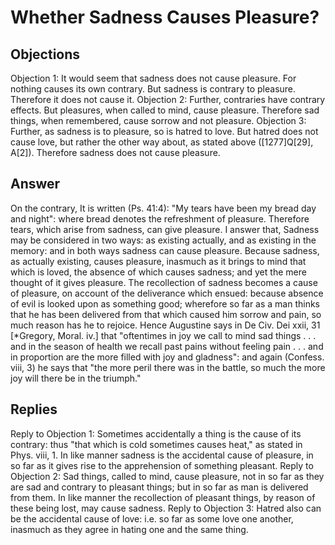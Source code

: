 # Whether Sadness Causes Pleasure?
## Objections
Objection 1: It would seem that sadness does not cause pleasure. For nothing causes its own contrary. But sadness is contrary to pleasure. Therefore it does not cause it.
Objection 2: Further, contraries have contrary effects. But pleasures, when called to mind, cause pleasure. Therefore sad things, when remembered, cause sorrow and not pleasure.
Objection 3: Further, as sadness is to pleasure, so is hatred to love. But hatred does not cause love, but rather the other way about, as stated above ([1277]Q[29], A[2]). Therefore sadness does not cause pleasure.
## Answer
On the contrary, It is written (Ps. 41:4): "My tears have been my bread day and night": where bread denotes the refreshment of pleasure. Therefore tears, which arise from sadness, can give pleasure.
I answer that, Sadness may be considered in two ways: as existing actually, and as existing in the memory: and in both ways sadness can cause pleasure. Because sadness, as actually existing, causes pleasure, inasmuch as it brings to mind that which is loved, the absence of which causes sadness; and yet the mere thought of it gives pleasure. The recollection of sadness becomes a cause of pleasure, on account of the deliverance which ensued: because absence of evil is looked upon as something good; wherefore so far as a man thinks that he has been delivered from that which caused him sorrow and pain, so much reason has he to rejoice. Hence Augustine says in De Civ. Dei xxii, 31 [*Gregory, Moral. iv.] that "oftentimes in joy we call to mind sad things . . . and in the season of health we recall past pains without feeling pain . . . and in proportion are the more filled with joy and gladness": and again (Confess. viii, 3) he says that "the more peril there was in the battle, so much the more joy will there be in the triumph."
## Replies
Reply to Objection 1: Sometimes accidentally a thing is the cause of its contrary: thus "that which is cold sometimes causes heat," as stated in Phys. viii, 1. In like manner sadness is the accidental cause of pleasure, in so far as it gives rise to the apprehension of something pleasant.
Reply to Objection 2: Sad things, called to mind, cause pleasure, not in so far as they are sad and contrary to pleasant things; but in so far as man is delivered from them. In like manner the recollection of pleasant things, by reason of these being lost, may cause sadness.
Reply to Objection 3: Hatred also can be the accidental cause of love: i.e. so far as some love one another, inasmuch as they agree in hating one and the same thing.